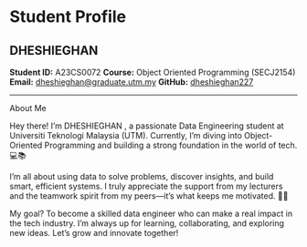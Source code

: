 # Student Profile

## DHESHIEGHAN 
**Student ID:** A23CS0072
**Course:** Object Oriented Programming (SECJ2154)  
**Email:** dheshieghan@graduate.utm.my
**GitHub:** [dheshieghan227](https://github.com/dheshieghan227)

---

About Me

Hey there! I’m DHESHIEGHAN , a passionate Data Engineering student at Universiti Teknologi Malaysia (UTM). Currently, I’m diving into Object-Oriented Programming and building a strong foundation in the world of tech. 💻📚

I’m all about using data to solve problems, discover insights, and build smart, efficient systems. I truly appreciate the support from my lecturers and the teamwork spirit from my peers—it’s what keeps me motivated. 🤝🚀

My goal? To become a skilled data engineer who can make a real impact in the tech industry. I’m always up for learning, collaborating, and exploring new ideas. Let’s grow and innovate together!
